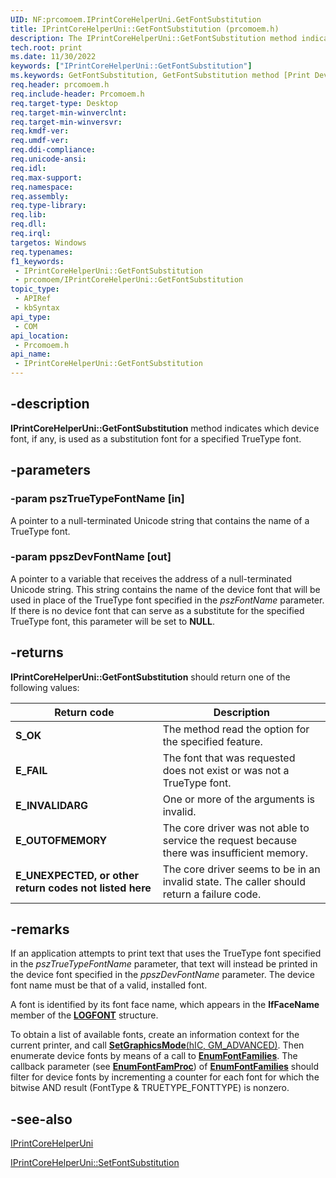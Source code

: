 ```yaml
---
UID: NF:prcomoem.IPrintCoreHelperUni.GetFontSubstitution
title: IPrintCoreHelperUni::GetFontSubstitution (prcomoem.h)
description: The IPrintCoreHelperUni::GetFontSubstitution method indicates which device font, if any, is used as a substitution font for a specified TrueType font.
tech.root: print
ms.date: 11/30/2022
keywords: ["IPrintCoreHelperUni::GetFontSubstitution"]
ms.keywords: GetFontSubstitution, GetFontSubstitution method [Print Devices], GetFontSubstitution method [Print Devices],IPrintCoreHelperUni interface, IPrintCoreHelperUni interface [Print Devices],GetFontSubstitution method, IPrintCoreHelperUni.GetFontSubstitution, IPrintCoreHelperUni::GetFontSubstitution, prcomoem/IPrintCoreHelperUni::GetFontSubstitution, print.iprintcorehelperuni_getfontsubstitution, print_unidrv-pscript_allplugins_9ce6a5aa-84f7-4193-8dcc-1e4a12b91b19.xml
req.header: prcomoem.h
req.include-header: Prcomoem.h
req.target-type: Desktop
req.target-min-winverclnt: 
req.target-min-winversvr: 
req.kmdf-ver: 
req.umdf-ver: 
req.ddi-compliance: 
req.unicode-ansi: 
req.idl: 
req.max-support: 
req.namespace: 
req.assembly: 
req.type-library: 
req.lib: 
req.dll: 
req.irql: 
targetos: Windows
req.typenames: 
f1_keywords:
 - IPrintCoreHelperUni::GetFontSubstitution
 - prcomoem/IPrintCoreHelperUni::GetFontSubstitution
topic_type:
 - APIRef
 - kbSyntax
api_type:
 - COM
api_location:
 - Prcomoem.h
api_name:
 - IPrintCoreHelperUni::GetFontSubstitution
---
```


## -description

**IPrintCoreHelperUni::GetFontSubstitution** method indicates which device font, if any, is used as a substitution font for a specified TrueType font.

## -parameters

### -param pszTrueTypeFontName [in]

A pointer to a null-terminated Unicode string that contains the name of a TrueType font.

### -param ppszDevFontName [out]

A pointer to a variable that receives the address of a null-terminated Unicode string. This string contains the name of the device font that will be used in place of the TrueType font specified in the *pszFontName* parameter. If there is no device font that can serve as a substitute for the specified TrueType font, this parameter will be set to **NULL**.

## -returns

**IPrintCoreHelperUni::GetFontSubstitution** should return one of the following values:

| Return code | Description |
|---|---|
| **S_OK** | The method read the option for the specified feature. |
| **E_FAIL** | The font that was requested does not exist or was not a TrueType font. |
| **E_INVALIDARG** | One or more of the arguments is invalid. |
| **E_OUTOFMEMORY** | The core driver was not able to service the request because there was insufficient memory. |
| **E_UNEXPECTED, or other return codes not listed here** | The core driver seems to be in an invalid state. The caller should return a failure code. |

## -remarks

If an application attempts to print text that uses the TrueType font specified in the *pszTrueTypeFontName* parameter, that text will instead be printed in the device font specified in the *ppszDevFontName* parameter. The device font name must be that of a valid, installed font.

A font is identified by its font face name, which appears in the **lfFaceName** member of the [**LOGFONT**](/windows/win32/api/wingdi/ns-wingdi-logfonta) structure.

To obtain a list of available fonts, create an information context for the current printer, and call [**SetGraphicsMode**(hIC, GM_ADVANCED)](/windows/win32/api/wingdi/nf-wingdi-setgraphicsmode). Then enumerate device fonts by means of a call to [**EnumFontFamilies**](/windows/win32/api/wingdi/nf-wingdi-enumfontfamiliesa). The callback parameter (see [**EnumFontFamProc**](/previous-versions/dd162621(v=vs.85))) of [**EnumFontFamilies**](/windows/win32/api/wingdi/nf-wingdi-enumfontfamiliesa) should filter for device fonts by incrementing a counter for each font for which the bitwise AND result (FontType & TRUETYPE_FONTTYPE) is nonzero.

## -see-also

[IPrintCoreHelperUni](./nn-prcomoem-iprintcorehelperuni.md)

[IPrintCoreHelperUni::SetFontSubstitution](./nf-prcomoem-iprintcorehelperuni-setfontsubstitution.md)